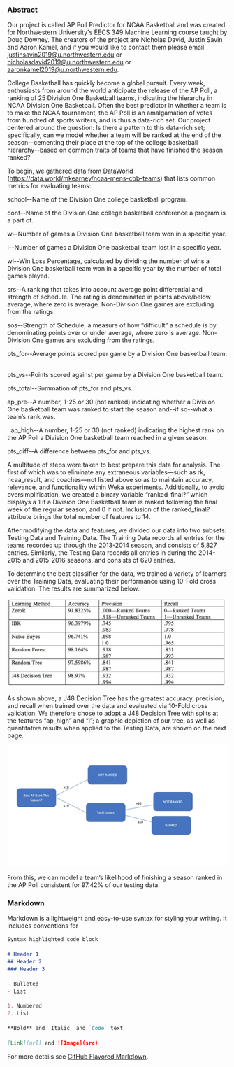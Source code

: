 ### Abstract

Our project is called AP Poll Predictor for NCAA Basketball and was created for Northwestern University's EECS 349 Machine Learning course taught by Doug Downey. The creators of the project are Nicholas David, Justin Savin and Aaron Kamel, and if you would like to contact them please email justinsavin2019@u.northwestern.edu or nicholasdavid2019@u.northwestern.edu or aaronkamel2019@u.northwestern.edu.

College Basketball has quickly become a global pursuit. Every week, enthusiasts from around the world anticipate the release of the AP Poll, a ranking of 25 Division One Basketball teams, indicating the hierarchy in NCAA Division One Basketball. Often the best predictor in whether a team is to make the NCAA tournament, the AP Poll is an amalgamation of votes from hundred of sports writers, and is thus a data-rich set. Our project centered around the question: Is there a pattern to this data-rich set; specifically, can we model whether a team will be ranked at the end of the season--cementing their place at the top of the college basketball hierarchy--based on common traits of teams that have finished the season ranked?
	
To begin, we gathered data from DataWorld (https://data.world/mkearney/ncaa-mens-cbb-teams) that lists common metrics for evaluating teams:


school--Name of the Division One college basketball program.


conf--Name of the Division One college basketball conference a program is a part of. 


w--Number of games a Division One basketball team won in a specific year.


l--Number of games a Division One basketball team lost in a specific year.
 
 
wl--Win Loss Percentage, calculated by dividing the number of wins a Division One basketball team won in a specific year by the number of total games played.
 
 
srs--A ranking that takes into account average point differential and strength of schedule. The rating is denominated in points above/below average, where zero is average. Non-Division One games are excluding from the ratings.
 
 
sos--Strength of Schedule; a measure of how “difficult” a schedule is by denominating points over or under average, where zero is average. Non-Division One games are excluding from the ratings.
 
 
pts_for--Average points scored per game by a Division One basketball team.
 
 
pts_vs--Points scored against per game by a Division One basketball team.
 
 
pts_total--Summation of pts_for and pts_vs.
 
 
ap_pre--A number, 1-25 or 30 (not ranked) indicating whether a Division One basketball team was ranked to start the season and--if so--what a team’s rank was.

 
ap_high--A number, 1-25 or 30 (not ranked) indicating the highest rank on the AP Poll a Division One basketball team reached in a given season.
 
 
pts_diff--A difference between pts_for and pts_vs.
 
 

A multitude of steps were taken to best prepare this data for analysis. The first of which was to eliminate any extraneous variables—such as rk, ncaa_result, and coaches—not listed above so as to maintain accuracy, relevance, and functionality within Weka experiments. Additionally, to avoid oversimplification, we created a binary variable “ranked_final?” which displays a 1 if a Division One Basketball team is ranked following the final week of the regular season, and 0 if not. Inclusion of the ranked_final? attribute brings the total number of features to 14.  

After modifying the data and features, we divided our data into two subsets: Testing Data and Training Data. The Training Data records all entries for the teams recorded up through the 2013-2014 season, and consists of 5,827 entries. Similarly, the Testing Data records all entries in during the 2014-2015 and 2015-2016 seasons, and consists of 620 entries. 

To determine the best classifier for the data, we trained a variety of learners over the Training Data, evaluating their performance using 10-Fold cross validation. The results are summarized below:

![alt text](https://github.com/akamel19/EECS349-Final-project/blob/master/Screen%20Shot%202017-06-01%20at%204.34.54%20PM.jpg?raw=true)

As shown above, a J48 Decision Tree has the greatest accuracy, precision, and recall when trained over the data and evaluated via 10-Fold cross validation. We therefore chose to adopt a J48 Decision Tree with splits at the features “ap_high” and “l”; a graphic depiction of our tree, as well as quantitative results when applied to the Testing Data, are shown on the next page.

![alt text](https://github.com/akamel19/EECS349-Final-project/blob/master/Tree.jpg?raw=true)

From this, we can model a team’s likelihood of finishing a season ranked in the AP Poll consistent for 97.42% of our testing data. 

### Markdown

Markdown is a lightweight and easy-to-use syntax for styling your writing. It includes conventions for

```markdown
Syntax highlighted code block

# Header 1
## Header 2
### Header 3

- Bulleted
- List

1. Numbered
2. List

**Bold** and _Italic_ and `Code` text

[Link](url) and ![Image](src)
```

For more details see [GitHub Flavored Markdown](https://guides.github.com/features/mastering-markdown/).



